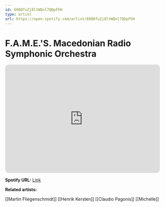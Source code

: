 ```yaml
---
id: 6980fuZj8ltWQnl7QDpFhH
type: artist
url: https://open.spotify.com/artist/6980fuZj8ltWQnl7QDpFhH
---
```

# F.A.M.E.'S. Macedonian Radio Symphonic Orchestra

<iframe style="border-radius:12px" src="https://open.spotify.com/embed/artist/6980fuZj8ltWQnl7QDpFhH" width="100%" height="352" frameBorder="0" allowfullscreen="" allow="autoplay; clipboard-write; encrypted-media; fullscreen; picture-in-picture" loading="lazy"></iframe>

**Spotify URL:** [Link](https://open.spotify.com/artist/6980fuZj8ltWQnl7QDpFhH)

**Related artists:**

[[Martin Fliegenschmidt]]
[[Henrik Kersten]]
[[Claudio Pagonis]]
[[Michelle]]
